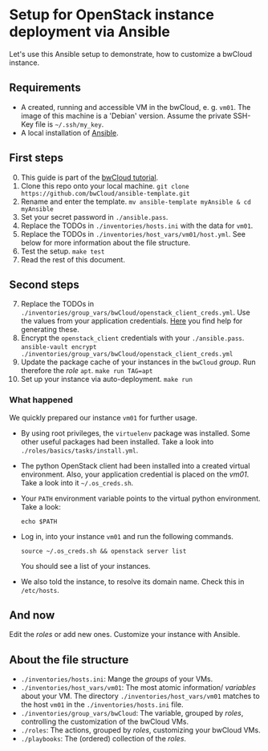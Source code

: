 # Setup for OpenStack instance deployment via Ansible

Let's use this Ansible setup to demonstrate, how to customize a bwCloud instance.


## Requirements

- A created, running and accessible VM in the bwCloud, e. g. `vm01`.
  The image of this machine is a 'Debian' version.
  Assume the private SSH-Key file is `~/.ssh/my_key`.
- A local installation of [Ansible](https://docs.ansible.com/ansible/latest/getting_started/index.html).


## First steps

0. This guide is part of the [bwCloud tutorial](https://www.bw-cloud.org/en/bwcloud_scope/use).
1. Clone this repo onto your local machine.
   `git clone https://github.com/bwCloud/ansible-template.git`
2. Rename and enter the template.
   `mv ansible-template myAnsible & cd myAnsible`
3. Set your secret password in `./ansible.pass`.
4. Replace the TODOs in `./inventories/hosts.ini` with the data for `vm01`.
5. Replace the TODOs in `./inventories/host_vars/vm01/host.yml`.
   See below for more information about the file structure.
6. Test the setup.
   `make test`
6. Read the rest of this document.


## Second steps

7. Replace the TODOs in `./inventories/group_vars/bwCloud/openstack_client_creds.yml`.
   Use the values from your application credentials.
   [Here](https://www.bw-cloud.org/en/faq/access) you find help for generating these.
8. Encrypt the `openstack_client` credentials with your `./ansible.pass`.
   `ansible-vault encrypt ./inventories/group_vars/bwCloud/openstack_client_creds.yml`
9. Update the package cache of your instances in the `bwCloud` *group*. Run therefore the *role* `apt`.
   `make run TAG=apt`
10. Set up your instance via auto-deployment.
   `make run`

### What happened

We quickly prepared our instance `vm01` for further usage.

- By using root privileges, the `virtuelenv` package was installed.
  Some other useful packages had been installed.
  Take a look into `./roles/basics/tasks/install.yml`.
- The python OpenStack client had been installed into a created virtual environment.
  Also, your application credential is placed on the *vm01*.
  Take a look into it `~/.os_creds.sh`.
- Your `PATH` environment variable points to the virtual python environment.
  Take a look:
  ```
  echo $PATH
  ```
- Log in, into your instance `vm01` and run the following commands.
  ```
  source ~/.os_creds.sh && openstack server list
  ```
  You should see a list of your instances.

- We also told the instance, to resolve its domain name.
  Check this in `/etc/hosts`.


## And now
Edit the *roles* or add new ones. Customize your instance with Ansible.


## About the file structure

- `./inventories/hosts.ini`: Mange the *groups* of your VMs.
- `./inventories/host_vars/vm01`: The most atomic information/ *variables* about your VM.
   The directory `./inventories/host_vars/vm01` matches to the host `vm01` in the `./inventories/hosts.ini` file.
- `./inventories/group_vars/bwCloud`: The variable, grouped by *roles*, controlling the customization of the bwCloud VMs.
- `./roles`: The actions, grouped by *roles*, customizing your bwCloud VMs.
- `./playbooks`: The (ordered) collection of the *roles*.


